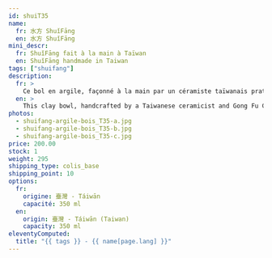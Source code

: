 ```yaml
---
id: shuiT35
name:
  fr: 水方 ShuǐFāng
  en: 水方 ShuǐFāng
mini_descr:
  fr: ShuǐFāng fait à la main à Taïwan
  en: ShuǐFāng handmade in Taiwan
tags: ["shuifang"]
description:
  fr: >
    Ce bol en argile, façonné à la main par un céramiste taïwanais pratiquant de 工夫茶 - GōngFūChá, incarne l’harmonie entre tradition et savoir-faire. Les textures sculptées et les reflets dorés, issus de la cuisson au bois,<!--more--> lui confèrent une profondeur visuelle unique. Une pièce authentique, idéale pour sublimer vos moments de thé.
  en: >
    This clay bowl, handcrafted by a Taiwanese ceramicist and Gong Fu Cha (工夫茶 - GōngFūChá) practitioner, embodies the harmony between tradition and craftsmanship. The sculpted textures and golden hues, born from wood firing,<!--more--> give it a unique visual depth. An authentic piece, perfect to elevate your tea moments.
photos:
  - shuifang-argile-bois_T35-a.jpg
  - shuifang-argile-bois_T35-b.jpg
  - shuifang-argile-bois_T35-c.jpg
price: 200.00
stock: 1
weight: 295
shipping_type: colis_base
shipping_point: 10
options:
  fr:
    origine: 臺灣 - Táiwān
    capacité: 350 ml
  en:
    origin: 臺灣 - Táiwān (Taiwan)
    capacity: 350 ml
eleventyComputed:
  title: "{{ tags }} - {{ name[page.lang] }}"
---
```

